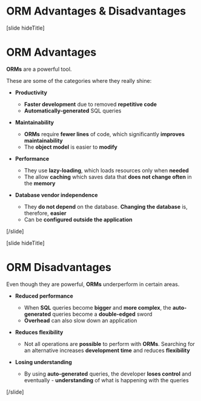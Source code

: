 # ORM Advantages & Disadvantages

[slide hideTitle]
# ORM Advantages

**ORMs** are a powerful tool.

These are some of the categories where they really shine:

- **Productivity**
  - **Faster development** due to removed **repetitive code**
  - **Automatically-generated** SQL queries

- **Maintainability**
  - **ORMs** require **fewer lines** of code, which significantly **improves maintainability**
  - The **object model** is easier to **modify**

- **Performance**
  - They use **lazy-loading**, which loads resources only when **needed**
  - The allow **caching** which saves data that **does not change often** in the **memory**

- **Database vendor independence**
  - They **do not depend** on the database. **Changing the database** is, therefore, **easier**
  - Can be **configured outside the application**

[/slide]

[slide hideTitle]
# ORM Disadvantages

Even though they are powerful, **ORMs** underperform in certain areas.

- **Reduced performance**
  - When **SQL** queries become **bigger** and **more complex**, the **auto-generated** queries become a **double-edged** sword
  - **Overhead** can also slow down an application

- **Reduces flexibility**
  - Not all operations are **possible** to perform with **ORMs**. Searching for an alternative increases **development time** and reduces **flexibility**

- **Losing understanding**
  - By using **auto-generated** queries, the developer **loses control** and eventually - **understanding** of what is happening with the queries

[/slide]
